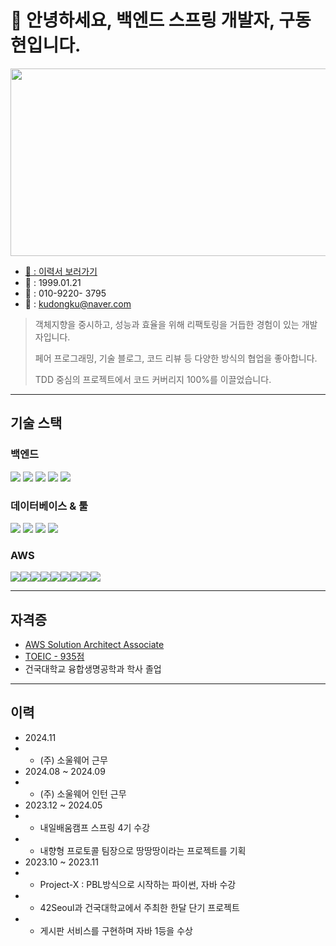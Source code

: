 # 👋 안녕하세요, 백엔드 스프링 개발자, 구동현입니다.
<a href="https://github.com/devxb/gitanimals">
<img
  src="https://render.gitanimals.org/farms/kudongku"
  width="600"
  height="300"
/>
</a>

- [📝 : 이력서 보러가기](https://github.com/kudongku/kudongku)
- 🎂 : 1999.01.21
- 📱 : 010-9220- 3795
- 📧  :  kudongku@naver.com
> 객체지향을 중시하고, 성능과 효율을 위해 리팩토링을 거듭한 경험이 있는 개발자입니다.
>
> 페어 프로그래밍, 기술 블로그, 코드 리뷰 등 다양한 방식의 협업을 좋아합니다.
> 
> TDD 중심의 프로젝트에서 코드 커버리지 100%를 이끌었습니다.

---

## 기술 스택

### 백엔드
<img src="https://img.shields.io/badge/java-007396?style=for-the-badge&logo=OpenJDK&logoColor=white"> <img src="https://img.shields.io/badge/Spring-6DB33F?style=for-the-badge&logo=Spring&logoColor=white"> <img src="https://img.shields.io/badge/springboot-6DB33F?style=for-the-badge&logo=springboot&logoColor=white"> <img src="https://img.shields.io/badge/Spring Security-6DB33F?style=for-the-badge&logo=Spring Security&logoColor=white"> <img src="https://img.shields.io/badge/JUnit5-25A162?style=for-the-badge&logo=JUnit5&logoColor=white">

### 데이터베이스 & 툴
<img src="https://img.shields.io/badge/MySQL-4479A1?style=for-the-badge&logo=MySQL&logoColor=white"> <img src="https://img.shields.io/badge/Redis-DC382D?style=for-the-badge&logo=Redis&logoColor=white"> <img src="https://img.shields.io/badge/GitHub Actions-2088FF?style=for-the-badge&logo=GitHub Actions&logoColor=white"> <img src="https://img.shields.io/badge/docker-%230db7ed.svg?style=for-the-badge&logo=docker&logoColor=white">

### AWS
<img src="https://img.shields.io/badge/Amazon ECS-FF6F00?style=for-the-badge&logo=AmazonECS&logoColor=white"><img src="https://img.shields.io/badge/Amazon ECR-4C4CFF?style=for-the-badge&logo=AmazonECR&logoColor=white"><img src="https://img.shields.io/badge/Amazon EC2-FF9900?style=for-the-badge&logo=AmazonEC2&logoColor=white"><img src="https://img.shields.io/badge/Amazon CloudWatch-5A29E4?style=for-the-badge&logo=AmazonCloudWatch&logoColor=white"><img src="https://img.shields.io/badge/Amazon ElastiCache-DB4437?style=for-the-badge&logo=AmazonElastiCache&logoColor=white"><img src="https://img.shields.io/badge/Amazon Aurora-4285F4?style=for-the-badge&logo=AmazonAurora&logoColor=white"><img src="https://img.shields.io/badge/Amazon VPC-34A853?style=for-the-badge&logo=AmazonVPC&logoColor=white"><img src="https://img.shields.io/badge/Amazon ASG-FF6D01?style=for-the-badge&logo=AmazonASG&logoColor=white"><img src="https://img.shields.io/badge/Amazon CloudFront-FF4444?style=for-the-badge&logo=AmazonCloudFront&logoColor=white">

---

##  자격증
- [AWS Solution Architect Associate](https://palm-berry-0b9.notion.site/SAA-C03-aae0ec49c7cf45eabce1887b6094f683)
- [TOEIC - 935점](https://palm-berry-0b9.notion.site/TOEIC-4b252161f9e6485ea7c7a0f1a630f277)
- 건국대학교 융합생명공학과 학사 졸업

---

## 이력
- 2024.11 
- - (주) 소울웨어 근무
- 2024.08 ~ 2024.09
- - (주) 소울웨어 인턴 근무
- 2023.12 ~ 2024.05
- - 내일배움캠프 스프링 4기 수강
- - 내향형  프로토콜 팀장으로 땅땅땅이라는 프로젝트를 기획
- 2023.10 ~ 2023.11
- - Project-X : PBL방식으로 시작하는 파이썬, 자바 수강
- - 42Seoul과 건국대학교에서 주최한 한달 단기 프로젝트
- - 게시판 서비스를 구현하며 자바 1등을 수상
